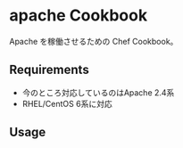 apache Cookbook
===============

Apache を稼働させるための Chef Cookbook。

Requirements
------------

- 今のところ対応しているのはApache 2.4系
- RHEL/CentOS 6系に対応

Usage
-----

